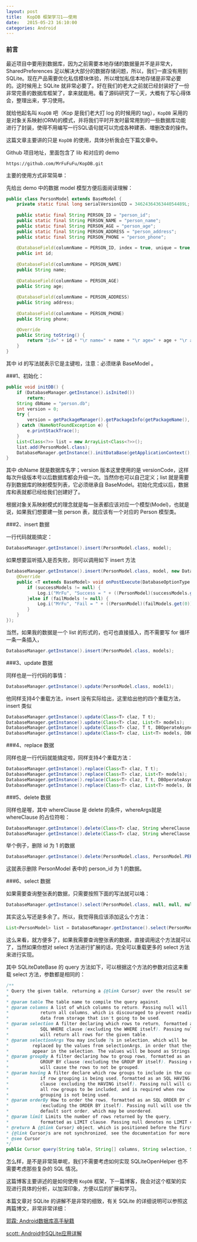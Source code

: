 ```yaml
---
layout: post
title:  KopDB 框架学习1——使用
date:   2015-05-23 16:10:00
categories: Android
---
```


### 前言
最近项目中要用到数据库，因为之前需要本地存储的数据量并不是非常大，SharedPreferences 足以解决大部分的数据存储问题，所以，我们一直没有用到 SQLite。现在产品需要优化私信模块体验，所以增加私信本地存储是非常必要的。这时候用上 SQLite 就非常必要了。好在我们的老大之前就已经封装好了一份非常完善的数据库框架了，拿来就能用。看了源码研究了一天，大概有了写心得体会，整理出来，学习使用。

就给他起名叫 `KopDB` 吧（Kop 是我们老大打 log 的时候用的 tag），`KopDB` 采用的是对象关系映射(ORM)的模式，并将我们平时开发时最常用到的一些数据库功能进行了封装，使得不用编写一行SQL语句就可以完成各种建表、増删改查的操作。

这篇文章主要讲的只是 `KopDB` 的使用，具体分析我会在下篇文章中。

Github 项目地址，里面包含了 lib 和对应的 demo

	https://github.com/MrFuFuFu/KopDB.git

主要的使用方式非常简单：

先给出 demo 中的数据 model 模型方便后面阅读理解：

```Java
public class PersonModel extends BaseModel {
    private static final long serialVersionUID = 3462436436344054489L;
			
    public static final String PERSON_ID = "person_id";
    public static final String PERSON_NAME = "person_name";
    public static final String PERSON_AGE = "person_age";
    public static final String PERSON_ADDRESS = "person_address";
    public static final String PERSON_PHONE = "person_phone";
    
    @DatabaseField(columnName = PERSON_ID, index = true, unique = true, canBeNull = false)
    public int id;
    
    @DatabaseField(columnName = PERSON_NAME)
    public String name;
    
    @DatabaseField(columnName = PERSON_AGE)
    public String age;
    
    @DatabaseField(columnName = PERSON_ADDRESS)
    public String address;
    
    @DatabaseField(columnName = PERSON_PHONE)
    public String phone;

    @Override
    public String toString() {
        return "id=" + id + "\r name=" + name + "\r age=" + age + "\r address=" + address + "\r phone=" + phone;
    }
}
```

其中 id 的写法就表示它是主键啦，注意：必须继承 BaseModel 。

###1、初始化：

```Java
public void initDB() {
    if (DatabaseManager.getInstance().isInited())
        return;
    String dbName = "person.db";
    int version = 0;
    try {
        version = getPackageManager().getPackageInfo(getPackageName(), 0).versionCode;
    } catch (NameNotFoundException e) {
        e.printStackTrace();
    }
    List<Class<?>> list = new ArrayList<Class<?>>();
    list.add(PersonModel.class);
    DatabaseManager.getInstance().initDataBase(getApplicationContext(), dbName, version, list);
}
```

其中 dbName 就是数据库名字；version 版本这里使用的是 versionCode，这样每次升级版本号以后数据库都会升级一次。当然你也可以自己定义；list 就是需要存到数据库的映射模型列表，它必须继承自 BaseModel。初始化完成以后，数据库和表就都已经给我们创建好了。


根据对象关系映射模式的理念就是每一张表都应该对应一个模型(Model)，也就是说，如果我们想要建一张 person 表，就应该有一个对应的 Person 模型类。

###2、insert 数据

一行代码就能搞定：

```Java
DatabaseManager.getInstance().insert(PersonModel.class, model);
```

如果想要监听插入是否失败，则可以调用如下 insert 方法

```Java
DatabaseManager.getInstance().insert(PersonModel.class, model, new DatabaseManager.getInstance().insert(PersonModel.class, model, new DBOperateAsyncListener() {
    @Override
    public <T extends BaseModel> void onPostExecute(DatabaseOptionType optionType, Class<T> claz, List<T> successModels, List<T> failModels) {
        if (successModels != null) {
            Log.i("MrFu", "Success = " + ((PersonModel)(successModels.get(0))).toString());
        }else if (failModels != null) {
            Log.i("MrFu", "Fail = " + ((PersonModel)(failModels.get(0))).toString());
        }
    }
});
```

当然，如果我的数据是一个 list 的形式的，也可也直接插入，而不需要写 for 循环一条一条插入，

```Java
DatabaseManager.getInstance().insert(PersonModel.class, models);
```

###3、update 数据

同样也是一行代码的事情：

```Java
DatabaseManager.getInstance().update(PersonModel.class, model1);
```

他同样支持4个重载方法，insert 没有实际给出，这里给出他的四个重载方法，insert 类似

```Java
DatabaseManager.getInstance().update(Class<T> claz, T t);
DatabaseManager.getInstance().update(Class<T> claz, List<T> models);
DatabaseManager.getInstance().update(Class<T> claz, T t, DBOperateAsyncListener listener);
DatabaseManager.getInstance().update(Class<T> claz, List<T> models, DBOperateAsyncListener listener);
```

###4、replace 数据

同样也是一行代码就能搞定啦，同样支持4个重载方法：

```Java
DatabaseManager.getInstance().replace(Class<T> claz, T t);
DatabaseManager.getInstance().replace(Class<T> claz, List<T> models);
DatabaseManager.getInstance().replace(Class<T> claz, T t, DBOperateAsyncListener listener);
DatabaseManager.getInstance().replace(Class<T> claz, List<T> models, DBOperateAsyncListener listener);
```

###5、delete 数据

同样也是喔，其中 whereClause 是 delete 的条件，whereArgs就是 whereClause 的占位符啦：

```Java
DatabaseManager.getInstance().delete(Class<T> claz, String whereClause, String[] whereArgs);
DatabaseManager.getInstance().delete(Class<T> claz, String whereClause, String[] whereArgs, DBOperateDeleteListener listener);
```

举个例子，删除 id 为 1 的数据

```Java
DatabaseManager.getInstance().delete(PersonModel.class, PersonModel.PERSON_ID + " = ?", new String[] {"1"});
```

这就表示删除 PersonModel 表中的 person_id 为 1 的数据。

###6、select 数据

如果需要查询整张表的数据，只需要按照下面的写法就可以咯：

```Java
DatabaseManager.getInstance().select(PersonModel.class, null, null, null, null, null, null, null);
```

其实这么写还是多余了。所以，我觉得我应该添加这么个方法：

```Java
List<PersonModel> list = DatabaseManager.getInstance().select(PersonModel.class);
```

这么来看，就方便多了，如果我需要查询整张表的数据，直接调用这个方法就可以了，当然如果你想对 select 方法进行扩展的话，完全可以重载更多的 select 方法来进行实现。

其中 SQLiteDateBase 的 query 方法如下，可以根据这个方法的参数对应这来重载 select 方法，参数都是相同的：

```Java
/**
* Query the given table, returning a {@link Cursor} over the result set.
*
* @param table The table name to compile the query against.
* @param columns A list of which columns to return. Passing null will
*            return all columns, which is discouraged to prevent reading
*            data from storage that isn't going to be used.
* @param selection A filter declaring which rows to return, formatted as an
*            SQL WHERE clause (excluding the WHERE itself). Passing null
*            will return all rows for the given table.
* @param selectionArgs You may include ?s in selection, which will be
*         replaced by the values from selectionArgs, in order that they
*         appear in the selection. The values will be bound as Strings.
* @param groupBy A filter declaring how to group rows, formatted as an SQL
*            GROUP BY clause (excluding the GROUP BY itself). Passing null
*            will cause the rows to not be grouped.
* @param having A filter declare which row groups to include in the cursor,
*            if row grouping is being used, formatted as an SQL HAVING
*            clause (excluding the HAVING itself). Passing null will cause
*            all row groups to be included, and is required when row
*            grouping is not being used.
* @param orderBy How to order the rows, formatted as an SQL ORDER BY clause
*            (excluding the ORDER BY itself). Passing null will use the
*            default sort order, which may be unordered.
* @param limit Limits the number of rows returned by the query,
*            formatted as LIMIT clause. Passing null denotes no LIMIT clause.
* @return A {@link Cursor} object, which is positioned before the first entry. Note that
* {@link Cursor}s are not synchronized, see the documentation for more details.
* @see Cursor
*/
public Cursor query(String table, String[] columns, String selection, String[] selectionArgs, String groupBy, String having, String orderBy, String limit) {...}
```


怎么样，是不是非常简单呢，我们不需要考虑如何实现 SQLiteOpenHelper 也不需要考虑那些复杂的 SQL 情况。

这篇博客主要讲述的是如何使用 `KopDB` 框架，下一篇博客，我会对这个框架的实现进行具体的分析，以加深印象，方便以后的扩展和学习。

本篇文章对 SQLite 的讲解不是非常的细致，有关 SQLite 的详细说明可以参照这两篇博文，非常非常详细：

[郭霖: Android数据库高手秘籍](http://blog.csdn.net/column/details/android-database-pro.html)

[scott: Android中SQLite应用详解](http://blog.csdn.net/liuhe688/article/details/6715983)







